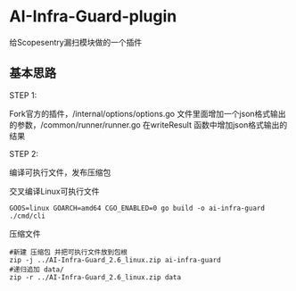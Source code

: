 # AI-Infra-Guard-plugin
给Scopesentry漏扫模块做的一个插件

## 基本思路
STEP 1: 

Fork官方的插件，/internal/options/options.go 文件里面增加一个json格式输出的参数，/common/runner/runner.go 在writeResult 函数中增加json格式输出的结果

STEP 2:

编译可执行文件，发布压缩包

交叉编译Linux可执行文件

`GOOS=linux GOARCH=amd64 CGO_ENABLED=0 go build -o ai-infra-guard ./cmd/cli` 

压缩文件
```
#新建 压缩包 并把可执行文件放到包根
zip -j ../AI-Infra-Guard_2.6_linux.zip ai-infra-guard
#递归追加 data/
zip -r ../AI-Infra-Guard_2.6_linux.zip data
```

